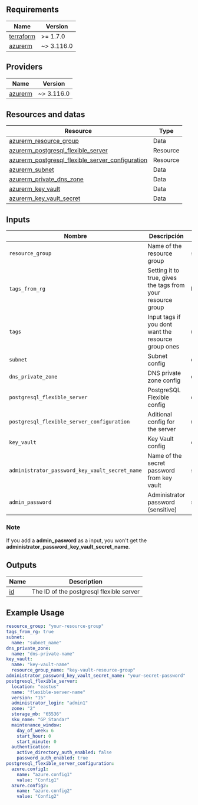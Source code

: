## Requirements

| Name | Version |
|------|---------|
| <a name="requirement_terraform"></a> [terraform](#requirement\_terraform) | >= 1.7.0 |
| <a name="requirement_azurerm"></a> [azurerm](#requirement\_azurerm) | ~> 3.116.0 |

## Providers

| Name | Version |
|------|---------|
| <a name="provider_azurerm"></a> [azurerm](#provider\_azurerm) | ~> 3.116.0 |


## Resources and datas

| Resource | Type |
|---------|------|
| [azurerm_resource_group](https://registry.terraform.io/providers/hashicorp/azurerm/latest/docs/data-sources/resource_group.html) | Data |
| [azurerm_postgresql_flexible_server](https://registry.terraform.io/providers/hashicorp/azurerm/latest/docs/resources/postgresql_flexible_server) | Resource |
| [azurerm_postgresql_flexible_server_configuration](https://registry.terraform.io/providers/hashicorp/azurerm/latest/docs/resources/postgresql_flexible_server_configuration) | Resource |
| [azurerm_subnet](https://registry.terraform.io/providers/hashicorp/azurerm/latest/docs/data-sources/subnet) | Data |
| [azurerm_private_dns_zone](https://registry.terraform.io/providers/hashicorp/azurerm/latest/docs/data-sources/private_dns_zone) | Data |
| [azurerm_key_vault](https://registry.terraform.io/providers/hashicorp/azurerm/latest/docs/data-sources/key_vault) | Data |
| [azurerm_key_vault_secret](https://registry.terraform.io/providers/hashicorp/azurerm/latest/docs/data-sources/key_vault_secret) | Data |

## Inputs

| Nombre | Descripción | Tipo | Default | Requerido |
|--------|------------|------|---------|:--------:|
| `resource_group` | Name of the resource group | `string` | N/A | ✅ |
| `tags_from_rg` | Setting it to true, gives the tags from your resource group | `bool` | `false` | ❌ |
| `tags` | Input tags if you dont want the resource group ones | `map(string)` | `{ "name": "value" }` | ❌ |
| `subnet` | Subnet config | `object` | N/A | ✅ |
| `dns_private_zone` | DNS private zone config | `object` | N/A | ✅ |
| `postgresql_flexible_server` |  PostgreSQL Flexible config | `object` | N/A | ✅ |
| `postgresql_flexible_server_configuration` | Aditional config for the server | `map(object)` | `{}` | ❌ |
| `key_vault` | Key Vault config | `object` | N/A | ✅ |
| `administrator_password_key_vault_secret_name` | Name of the secret password from key vault | `string` | N/A | ✅ |
| `admin_password` | Administrator password (sensitive) | `string` | `null` | ❌ |

### Note
If you add a **admin_pasword** as a input, you won't get the **administrator_password_key_vault_secret_name**.

## Outputs

| Name | Description |
|------|-------------|
| <a name="id"></a> [id](#output\_id) | The ID of the postgresql flexible server |

## Example Usage

```yaml
resource_group: "your-resource-group"
tags_from_rg: true
subnet:
  name: "subnet_name"
dns_private_zone:
  name: "dns-private-name"
key_vault:
  name: "key-vault-name"
  resource_group_name: "key-vault-resource-group"
administrator_password_key_vault_secret_name: "your-secret-password"
postgresql_flexible_server:
  location: "eastus"
  name: "flexible-server-name"
  version: "15"
  administrator_login: "admin1"
  zone: "2"
  storage_mb: "65536"
  sku_name: "GP_Standar"
  maintenance_window:
    day_of_week: 6
    start_hour: 0
    start_minute: 0
  authentication:
    active_directory_auth_enabled: false
    password_auth_enabled: true
postgresql_flexible_server_configuration:
  azure.config1:
    name: "azure.config1"
    value: "Config1"
  azure.config2:
    name: "azure.config2"
    value: "Config2"
```
